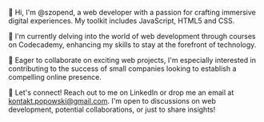 👋 Hi, I'm @szopend, a web developer with a passion for crafting immersive 
digital experiences. My toolkit includes JavaScript, HTML5 and CSS.

👀 I'm currently delving into the world of web development through courses 
on Codecademy, enhancing my skills to stay at the forefront of technology.

🌱 Eager to collaborate on exciting web projects, I'm especially interested in contributing to 
the success of small companies looking to establish a compelling online presence.

💞️ Let's connect! Reach out to me on LinkedIn or drop me an email at kontakt.popowski@gmail.com. 
I'm open to discussions on web development, potential collaborations, or just to share insights!

<!---
console.log('hi there!')
--->
